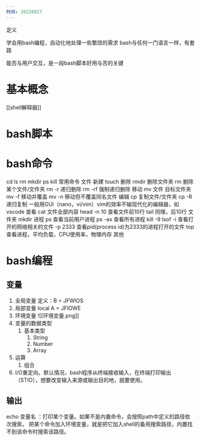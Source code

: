```yaml
---
时间: 20220827
---
```

定义

学会用bash编程，自动化地处理一些繁琐的需求
bash与任何一门语言一样，有套路

能否与用户交互，是一段bash脚本好用与否的关键

# 基本概念

[[shell解释器]]
# bash脚本
# bash命令
cd
ls
rm
mkdir
ps
kill
常用命令
	文件
		新建
			touch
		删除
			rmdir 删除文件夹
			rm 删除某个文件/文件夹
			rm -r 递归删除
			rm -rf  强制递归删除
		移动
			mv 文件 目标文件夹
			mv -f 移动并覆盖
			mv -n 移动但不覆盖同名文件
		编辑
			cp 复制文件/文件夹
			cp -R递归复制
			一般用GUI（nano，vi/vim）vim的效率不输现代化的编辑器，如vscode
		查看
			cat 文件全部内容
			head -n 10  查看文件前10行
			tail 同理，后10行
	文件夹
		mkdir
	进程
		ps 查看当前用户进程
		ps -ax 查看所有进程
		kill 
			-9 
		lsof
			-i 查看打开的网络相关的文件
			-p 2333 查看pid(process id)为2333的进程打开的文件
		top 查看进程，平均负载，CPU使用率，物理内存
	其他

# bash编程
## 变量
1. 全局变量
定义：B = JFWIOS
2. 局部变量
local A = JFIOWE
3. 环境变量
	![[环境变量.png]]
4. 变量的数据类型
	1. 基本类型
		1. String
		2. Number
		3. Array
5. 运算
	1. 组合
6. I/O重定向。默认情况，bash程序从终端接收输入，在终端打印输出（STIO），想要改变输入来源或输出目的地，就要使用。
## 输出
echo 变量名 ：打印某个变量。如果不是内置命令，会按照path中定义的路径依次搜索。
把某个命令加入环境变量，就是把它加入shell的备用搜索路径，内置找不到该命令时搜索该路径。
